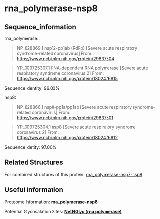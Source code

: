 # rna_polymerase-nsp8
## Sequence_information
rna_polymerase:
>NP_828869.1 nsp12-pp1ab (RdRp) [Severe acute respiratory syndrome-related coronavirus]
From: https://www.ncbi.nlm.nih.gov/protein/29837504

>YP_009725307.1 RNA-dependent RNA polymerase [Severe acute respiratory syndrome coronavirus 2]
From: https://www.ncbi.nlm.nih.gov/protein/1802476815

Sequence identity: 96.00%

nsp8:
>NP_828866.1 nsp8-pp1a/pp1ab [Severe acute respiratory syndrome-related coronavirus]
From: https://www.ncbi.nlm.nih.gov/protein/29837501


>YP_009725304.1 nsp8 [Severe acute respiratory syndrome coronavirus 2]
From: https://www.ncbi.nlm.nih.gov/protein/1802476812

  Sequence idetity: 97.00%

## Related Structures
For combined structures of this protein: [rna_polymerase-nsp7-nsp8](https://github.com/thorn-lab/coronavirus_structural_task_force/tree/master/pdb/rna_polymerase-nsp7-nsp8)

## Useful Information
Proteome Information: [**rna_polymerase-nsp8**](https://github.com/thorn-lab/coronavirus_structural_task_force/blob/master/pdb/rna_polymerase-nsp8/proteome_information.txt)

Potential Glycosalation Sites: [**NetNGlyc (rna polymerase)**](https://github.com/thorn-lab/coronavirus_structural_task_force/blob/master/pdb/rna_polymerase-nsp8/NetNGlyc_rna_polymerase) 
